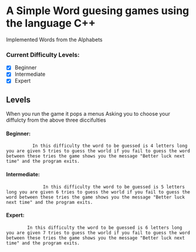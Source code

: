  
# A Simple Word guesing games using the language C++
Implemented Words from the Alphabets
### Current Difficulty Levels:
- [x] Beginner
- [x] Intermediate
- [x] Expert
## Levels
When you run the game it pops a menus Asking you to choose your diffulcty from the above three diccifulties 
#### Beginner:
              In this difficulty the word to be guessed is 4 letters long you are given 5 tries to guess the world if you fail to guess the word between these tries the game shows you the message "Better luck next time" and the program exits.
#### Intermediate:
                  In this difficulty the word to be guessed is 5 letters long you are given 6 tries to guess the world if you fail to guess the word between these tries the game shows you the message "Better luck next time" and the program exits.
#### Expert:
            In this difficulty the word to be guessed is 6 letters long you are given 7 tries to guess the world if you fail to guess the word between these tries the game shows you the message "Better luck next time" and the program exits.

